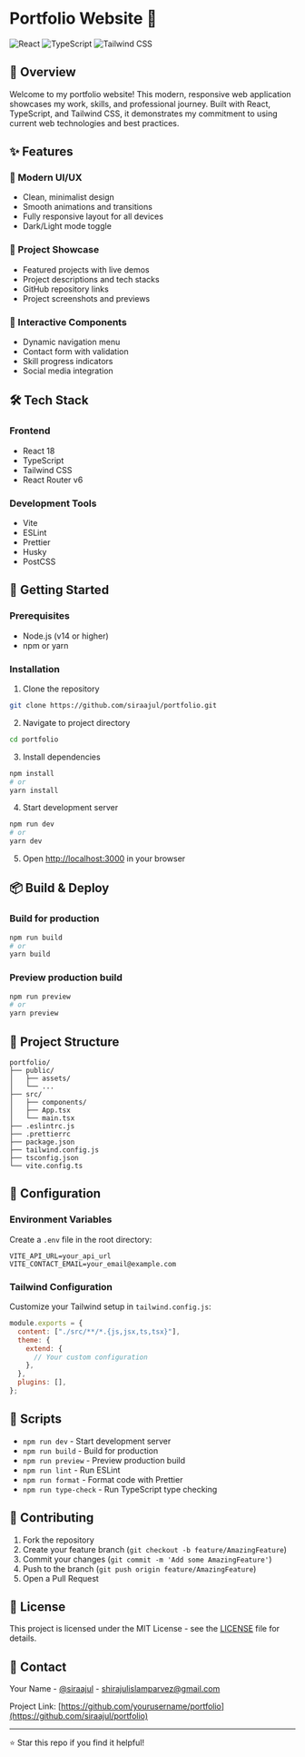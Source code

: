 # Portfolio Website 🚀

![React](https://img.shields.io/badge/React-20232A?style=for-the-badge&logo=react&logoColor=61DAFB)
![TypeScript](https://img.shields.io/badge/TypeScript-007ACC?style=for-the-badge&logo=typescript&logoColor=white)
![Tailwind CSS](https://img.shields.io/badge/Tailwind_CSS-38B2AC?style=for-the-badge&logo=tailwind-css&logoColor=white)

## 📌 Overview

Welcome to my portfolio website! This modern, responsive web application showcases my work, skills, and professional journey. Built with React, TypeScript, and Tailwind CSS, it demonstrates my commitment to using current web technologies and best practices.

## ✨ Features

### 🎨 Modern UI/UX
- Clean, minimalist design
- Smooth animations and transitions
- Fully responsive layout for all devices
- Dark/Light mode toggle

### 💼 Project Showcase
- Featured projects with live demos
- Project descriptions and tech stacks
- GitHub repository links
- Project screenshots and previews

### 📱 Interactive Components
- Dynamic navigation menu
- Contact form with validation
- Skill progress indicators
- Social media integration

## 🛠 Tech Stack

### Frontend
- React 18
- TypeScript
- Tailwind CSS
- React Router v6

### Development Tools
- Vite
- ESLint
- Prettier
- Husky
- PostCSS

## 🚀 Getting Started

### Prerequisites
- Node.js (v14 or higher)
- npm or yarn

### Installation

1. Clone the repository
```bash
git clone https://github.com/siraajul/portfolio.git
```

2. Navigate to project directory
```bash
cd portfolio
```

3. Install dependencies
```bash
npm install
# or
yarn install
```

4. Start development server
```bash
npm run dev
# or
yarn dev
```

5. Open [http://localhost:3000](http://localhost:3000) in your browser

## 📦 Build & Deploy

### Build for production
```bash
npm run build
# or
yarn build
```

### Preview production build
```bash
npm run preview
# or
yarn preview
```

## 📁 Project Structure

```
portfolio/
├── public/
│   ├── assets/
│   └── ...
├── src/
│   ├── components/
│   ├── App.tsx
│   └── main.tsx
├── .eslintrc.js
├── .prettierrc
├── package.json
├── tailwind.config.js
├── tsconfig.json
└── vite.config.ts
```

## 🔧 Configuration

### Environment Variables
Create a `.env` file in the root directory:

```env
VITE_API_URL=your_api_url
VITE_CONTACT_EMAIL=your_email@example.com
```

### Tailwind Configuration
Customize your Tailwind setup in `tailwind.config.js`:

```javascript
module.exports = {
  content: ["./src/**/*.{js,jsx,ts,tsx}"],
  theme: {
    extend: {
      // Your custom configuration
    },
  },
  plugins: [],
};
```

## 📝 Scripts

- `npm run dev` - Start development server
- `npm run build` - Build for production
- `npm run preview` - Preview production build
- `npm run lint` - Run ESLint
- `npm run format` - Format code with Prettier
- `npm run type-check` - Run TypeScript type checking

## 🤝 Contributing

1. Fork the repository
2. Create your feature branch (`git checkout -b feature/AmazingFeature`)
3. Commit your changes (`git commit -m 'Add some AmazingFeature'`)
4. Push to the branch (`git push origin feature/AmazingFeature`)
5. Open a Pull Request

## 📄 License

This project is licensed under the MIT License - see the [LICENSE](LICENSE) file for details.

## 📧 Contact

Your Name - [@siraajul](https://twitter.com/siraaajul) - shirajulislamparvez@gmail.com

Project Link: [https://github.com/yourusername/portfolio](https://github.com/siraajul/portfolio)

---

⭐️ Star this repo if you find it helpful!